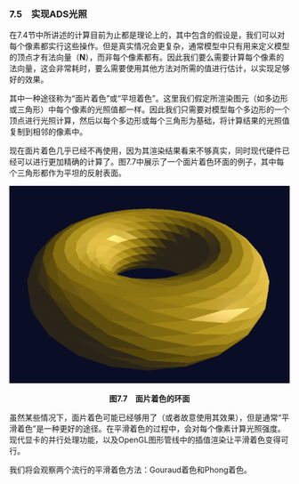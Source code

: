 ### 7.5　实现ADS光照

在7.4节中所讲述的计算目前为止都是理论上的，其中包含的假设是，我们可以对每个像素都实行这些操作。但是真实情况会更复杂，通常模型中只有用来定义模型的顶点才有法向量（**N**），而非每个像素都有。因此我们要么需要计算每个像素的法向量，这会非常耗时，要么需要使用其他方法对所需的值进行估计，以实现足够好的效果。

其中一种途径称为“面片着色”或“平坦着色”。这里我们假定所渲染图元（如多边形或三角形）中每个像素的光照值都一样。因此我们只需要对模型每个多边形的一个顶点进行光照计算，然后以每个多边形或每个三角形为基础，将计算结果的光照值复制到相邻的像素中。

现在面片着色几乎已经不再使用，因为其渲染结果看来不够真实，同时现代硬件已经可以进行更加精确的计算了。图7.7中展示了一个面片着色环面的例子，其中每个三角形都作为平坦的反射表面。

![173.png](../images/173.png)
<center class="my_markdown"><b class="my_markdown">图7.7　面片着色的环面</b></center>

虽然某些情况下，面片着色可能已经够用了（或者故意使用其效果），但是通常“平滑着色”是一种更好的途径。在平滑着色的过程中，会对每个像素计算光照强度。现代显卡的并行处理功能，以及OpenGL图形管线中的插值渲染让平滑着色变得可行。

我们将会观察两个流行的平滑着色方法：Gouraud着色和Phong着色。

